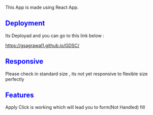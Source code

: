 This App is made using React App.

<h2 style="color: blue;">Deployment</h2>
<p>Its Deployad and you can go to this link below : </p>
<a href="https://gsagrawal1.github.io/GDSC/">https://gsagrawal1.github.io/GDSC/</a>

<h2 style="color: blue;">Responsive</h2>
<p>Please check in standard size , its not yet responsive to flexible size perfectly </p>

<h2 style="color: blue;">Features</h2>
<p>Apply Click is working which will lead you to form(Not Handled) fill</p>
